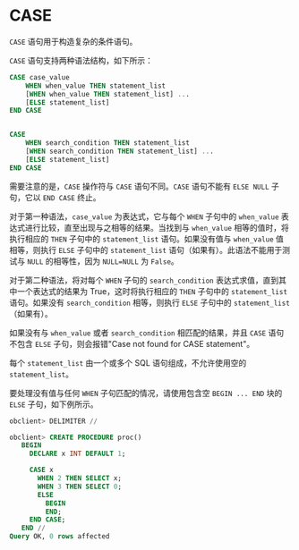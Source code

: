 CASE 
=========================

`CASE` 语句用于构造复杂的条件语句。

`CASE` 语句支持两种语法结构，如下所示：

```sql
CASE case_value
    WHEN when_value THEN statement_list
    [WHEN when_value THEN statement_list] ...
    [ELSE statement_list]
END CASE


CASE
    WHEN search_condition THEN statement_list
    [WHEN search_condition THEN statement_list] ...
    [ELSE statement_list]
END CASE
```



需要注意的是，`CASE` 操作符与 `CASE` 语句不同。`CASE` 语句不能有 `ELSE NULL` 子句，它以 `END CASE` 终止。

对于第一种语法，`case_value` 为表达式，它与每个 `WHEN` 子句中的 `when_value` 表达式进行比较，直至出现与之相等的结果。当找到与 `when_value` 相等的值时，将执行相应的 `THEN` 子句中的 `statement_list` 语句。如果没有值与 `when_value` 值相等，则执行 `ELSE` 子句中的 `statement_list` 语句（如果有）。此语法不能用于测试与 `NULL` 的相等性，因为 `NULL=NULL` 为 `False`。

对于第二种语法，将对每个 `WHEN` 子句的 `search_condition` 表达式求值，直到其中一个表达式的结果为 True，这时将执行相应的 `THEN` 子句中的 `statement_list` 语句。如果没有 `search_condition` 相等，则执行 `ELSE` 子句中的 `statement_list`（如果有）。

如果没有与 `when_value` 或者 `search_condition` 相匹配的结果，并且 `CASE` 语句不包含 `ELSE` 子句，则会报错"Case not found for CASE statement"。

每个 `statement_list` 由一个或多个 SQL 语句组成，不允许使用空的 `statement_list`。

要处理没有值与任何 `WHEN` 子句匹配的情况，请使用包含空 `BEGIN ... END` 块的 `ELSE` 子句，如下例所示。

```sql
obclient> DELIMITER //

obclient> CREATE PROCEDURE proc()
   BEGIN
     DECLARE x INT DEFAULT 1;

     CASE x
       WHEN 2 THEN SELECT x;
       WHEN 3 THEN SELECT 0;
       ELSE
         BEGIN
         END;
     END CASE;
   END //
Query OK, 0 rows affected
```


